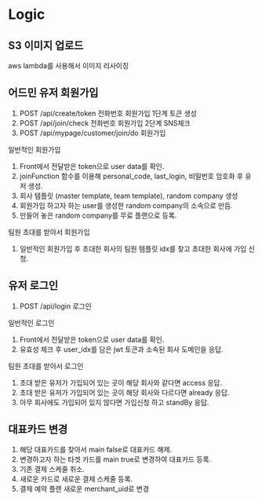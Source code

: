 # Logic

## S3 이미지 업로드

aws lambda를 사용해서 이미지 리사이징

## 어드민 유저 회원가입

1. POST /api/create/token 전화번호 회원가입 1단계 토큰 생성
2. POST /api/join/check 전화번호 회원가입 2단계 SNS체크
3. POST /api/mypage/customer/join/do 회원가입

일반적인 회원가입

1. Front에서 전달받은 token으로 user data를 확인.
2. joinFunction 함수를 이용해 personal_code, last_login, 비밀번호 암호화 후 유저 생성.
3. 회사 템플릿 (master template, team template), random company 생성
4. 회원가입 하고자 하는 user를 생성한 random company의 소속으로 만듬.
5. 만들어 놓은 random company를 무료 플랜으로 등록.

팀원 초대를 받아서 회원가입

1. 일반적인 회원가입 후 초대한 회사의 팀원 템플릿 idx를 찾고 초대한 회사에 가입 신청.

## 유저 로그인

1. POST /api/login 로그인

일반적인 로그인

1. Front에서 전달받은 token으로 user data를 확인.
2. 유효성 체크 후 user_idx를 담은 jwt 토큰과 소속된 회사 도메인을 응답.

팀원 초대를 받아서 로그인

1. 초대 받은 유저가 가입되어 있는 곳이 해당 회사와 같다면 access 응답.
2. 초대 받은 유저가 가입되어 있는 곳이 해당 회사와 다르다면 already 응답.
3. 아무 회사에도 가입되어 있지 않다면 가입신청 하고 standBy 응답.

## 대표카드 변경

1. 해당 대표카드를 찾아서 main false로 대표카드 해제.
2. 변경하고자 하는 타겟 카드를 main true로 변경하여 대표카드 등록.
3. 기존 결제 스케줄 취소.
4. 새로운 카드로 새로운 결제 스케줄 등록.
5. 결제 예약 플랜 새로운 merchant_uid로 변경
